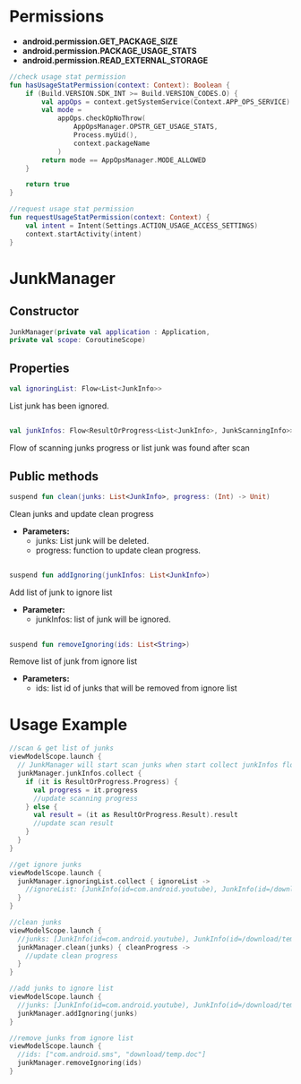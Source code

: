 # Permissions

- **android.permission.GET_PACKAGE_SIZE**
- **android.permission.PACKAGE_USAGE_STATS**
- **android.permission.READ_EXTERNAL_STORAGE**

```kotlin
//check usage stat permission
fun hasUsageStatPermission(context: Context): Boolean {
    if (Build.VERSION.SDK_INT >= Build.VERSION_CODES.O) {
        val appOps = context.getSystemService(Context.APP_OPS_SERVICE) as AppOpsManager
        val mode =
            appOps.checkOpNoThrow(
                AppOpsManager.OPSTR_GET_USAGE_STATS,
                Process.myUid(),
                context.packageName
            )
        return mode == AppOpsManager.MODE_ALLOWED
    }

    return true
}

//request usage stat permission
fun requestUsageStatPermission(context: Context) {
    val intent = Intent(Settings.ACTION_USAGE_ACCESS_SETTINGS)
    context.startActivity(intent)
}
```

# JunkManager

## Constructor

```kotlin
JunkManager(private val application : Application,
private val scope: CoroutineScope)
```

## Properties

```kotlin
val ignoringList: Flow<List<JunkInfo>>
```

List junk has been ignored.

##

```kotlin
val junkInfos: Flow<ResultOrProgress<List<JunkInfo>, JunkScanningInfo>>
```

Flow of scanning junks progress or list junk was found after scan

## Public methods

```kotlin
suspend fun clean(junks: List<JunkInfo>, progress: (Int) -> Unit)
```

Clean junks and update clean progress

- **Parameters:**
  - junks: List junk will be deleted.
  - progress: function to update clean progress.

##

```kotlin
suspend fun addIgnoring(junkInfos: List<JunkInfo>)
```

Add list of junk to ignore list

- **Parameter:**
  - junkInfos: list of junk will be ignored.

##

```kotlin
suspend fun removeIgnoring(ids: List<String>) 
```

Remove list of junk from ignore list

- **Parameters:**
  - ids: list id of junks that will be removed from ignore list

# Usage Example

```kotlin
//scan & get list of junks
viewModelScope.launch {
  // JunkManager will start scan junks when start collect junkInfos flow
  junkManager.junkInfos.collect {
    if (it is ResultOrProgress.Progress) {
      val progress = it.progress
      //update scanning progress
    } else {
      val result = (it as ResultOrProgress.Result).result
      //update scan result
    }
  }
}

//get ignore junks
viewModelScope.launch {
  junkManager.ignoringList.collect { ignoreList ->
    //ignoreList: [JunkInfo(id=com.android.youtube), JunkInfo(id=/download/temp.doc),...]
  }
}

//clean junks
viewModelScope.launch {
  //junks: [JunkInfo(id=com.android.youtube), JunkInfo(id=/download/temp.doc),...]
  junkManager.clean(junks) { cleanProgress ->
    //update clean progress
  }
}

//add junks to ignore list
viewModelScope.launch {
  //junks: [JunkInfo(id=com.android.youtube), JunkInfo(id=/download/temp.doc),...]
  junkManager.addIgnoring(junks)
}

//remove junks from ignore list
viewModelScope.launch {
  //ids: ["com.android.sms", "download/temp.doc"]
  junkManager.removeIgnoring(ids)
}

```